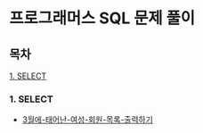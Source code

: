 # 프로그래머스 SQL 문제 풀이

## 목차
[1. SELECT](#SELECT)

### 1. SELECT
- [3월에-태어난-여성-회원-목록-출력하기](3월에-태어난-여성-회원-목록-출력하기.md)